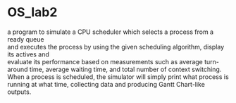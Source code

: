 # OS_lab2
a program to simulate a CPU scheduler which selects a process from a ready queue  
and executes the process by using the given scheduling algorithm, display its actives and  
evaluate its performance based on measurements such as average turn-around time, average waiting time, and total number of context switching. 
When a process is scheduled, the simulator will simply print what process is running at what time, collecting data and producing Gantt Chart-like outputs.
